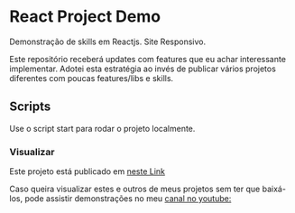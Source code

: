 # React Project Demo

Demonstração de skills em Reactjs.
Site Responsivo.

Este repositório receberá updates com features que eu achar interessante implementar. 
Adotei esta estratégia ao invés de publicar vários projetos diferentes com poucas features/libs e skills.

##  Scripts

Use o script start para rodar o projeto localmente.

### Visualizar

Este projeto está publicado em [neste Link](https://react-project-demo-devgpsc.netlify.app/)

Caso queira visualizar estes e outros de meus projetos sem ter que baixá-los, pode assistir demonstrações no meu [canal no youtube:](https://www.youtube.com/channel/UC_K6s6sn9z0Tam-cvwL_mGg)